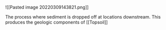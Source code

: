 ![[Pasted image 20220309143821.png]]


The process where sediment is dropped off at locations downstream. This produces the geologic components of [[Topsoil]]